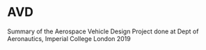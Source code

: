 # AVD
Summary of the Aerospace Vehicle Design Project done at Dept of Aeronautics, Imperial College London 2019 

